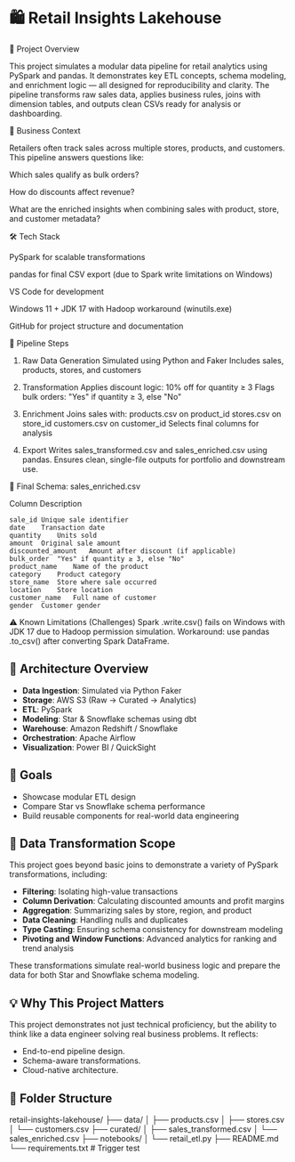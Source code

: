 # 🛍️ Retail Insights Lakehouse

📌 Project Overview

This project simulates a modular data pipeline for retail analytics using PySpark and pandas. It demonstrates key ETL concepts, schema modeling, and enrichment logic — all designed for reproducibility and clarity. The pipeline transforms raw sales data, applies business rules, joins with dimension tables, and outputs clean CSVs ready for analysis or dashboarding.

🧠 Business Context

Retailers often track sales across multiple stores, products, and customers. This pipeline answers questions like:

Which sales qualify as bulk orders?

How do discounts affect revenue?

What are the enriched insights when combining sales with product, store, and customer metadata?

🛠️ Tech Stack

PySpark for scalable transformations

pandas for final CSV export (due to Spark write limitations on Windows)

VS Code for development

Windows 11 + JDK 17 with Hadoop workaround (winutils.exe)

GitHub for project structure and documentation

🧪 Pipeline Steps
1. Raw Data Generation
Simulated using Python and Faker
Includes sales, products, stores, and customers

2. Transformation
Applies discount logic: 10% off for quantity ≥ 3
Flags bulk orders: "Yes" if quantity ≥ 3, else "No"

3. Enrichment
Joins sales with:
    products.csv on product_id
    stores.csv on store_id
    customers.csv on customer_id
Selects final columns for analysis

4. Export
Writes sales_transformed.csv and sales_enriched.csv using pandas.
Ensures clean, single-file outputs for portfolio and downstream use.

🧬 Final Schema: sales_enriched.csv

Column	Description

    sale_id	Unique sale identifier
    date	Transaction date
    quantity	Units sold
    amount	Original sale amount
    discounted_amount	Amount after discount (if applicable)
    bulk_order	"Yes" if quantity ≥ 3, else "No"
    product_name	Name of the product
    category	Product category
    store_name	Store where sale occurred
    location	Store location
    customer_name	Full name of customer
    gender	Customer gender

⚠️ Known Limitations (Challenges)
Spark .write.csv() fails on Windows with JDK 17 due to Hadoop permission simulation.
Workaround: use pandas .to_csv() after converting Spark DataFrame.


## 📐 Architecture Overview

- **Data Ingestion**: Simulated via Python Faker
- **Storage**: AWS S3 (Raw → Curated → Analytics)
- **ETL**: PySpark
- **Modeling**: Star & Snowflake schemas using dbt
- **Warehouse**: Amazon Redshift / Snowflake
- **Orchestration**: Apache Airflow
- **Visualization**: Power BI / QuickSight

## 🎯 Goals

- Showcase modular ETL design
- Compare Star vs Snowflake schema performance
- Build reusable components for real-world data engineering

## 🔄 Data Transformation Scope

This project goes beyond basic joins to demonstrate a variety of PySpark transformations, including:

- **Filtering**: Isolating high-value transactions
- **Column Derivation**: Calculating discounted amounts and profit margins
- **Aggregation**: Summarizing sales by store, region, and product
- **Data Cleaning**: Handling nulls and duplicates
- **Type Casting**: Ensuring schema consistency for downstream modeling
- **Pivoting and Window Functions**: Advanced analytics for ranking and trend analysis

These transformations simulate real-world business logic and prepare the data for both Star and Snowflake schema modeling.

## 💡 Why This Project Matters

This project demonstrates not just technical proficiency, but the ability to think like a data engineer solving real business problems. It reflects:
- End-to-end pipeline design.
- Schema-aware transformations.
- Cloud-native architecture.



## 📁 Folder Structure

retail-insights-lakehouse/
├── data/
│   ├── products.csv
│   ├── stores.csv
│   └── customers.csv
├── curated/
│   ├── sales_transformed.csv
│   └── sales_enriched.csv
├── notebooks/
│   └── retail_etl.py
├── README.md
└── requirements.txt
#   T r i g g e r   t e s t  
 